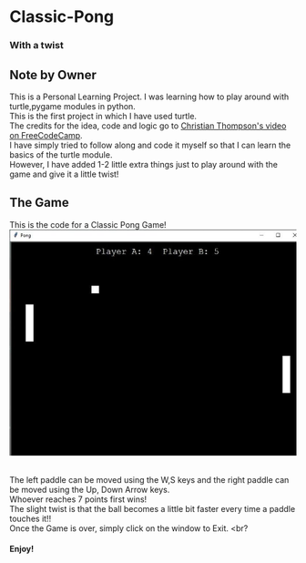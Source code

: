 # Classic-Pong
### With a twist

## Note by Owner 
This is a Personal Learning Project. I was learning how to play around with turtle,pygame modules in python. <br>
This is the first project in which I have used turtle. <br>
The credits for the idea, code and logic go to [Christian Thompson's video on FreeCodeCamp](https://www.youtube.com/watch?v=XGf2GcyHPhc&t=8362s). <br>
I have simply tried to follow along and code it myself so that I can learn the basics of the turtle module. <br>
However, I have added 1-2 little extra things just to play around with the game and give it a little twist! <br>

## The Game
This is the code for a Classic Pong Game! <br>
![Image](https://github.com/astitva1905/Classic-Pong/blob/main/image.jpeg)<br><br>

The left paddle can be moved using the W,S keys and the right paddle can be moved using the Up, Down Arrow keys. <br>
Whoever reaches 7 points first wins!<br>
The slight twist is that the ball becomes a little bit faster every time a paddle touches it!! <br>
Once the Game is over, simply click on the window to Exit. <br?

#### Enjoy!


